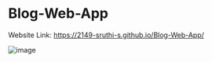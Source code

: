 # Blog-Web-App


Website Link: https://2149-sruthi-s.github.io/Blog-Web-App/ 



![image](https://github.com/2149-SRUTHI-S/Blog-Web-App/assets/129876043/2e9d4fbf-af74-4fcd-a917-514b5c473b12)
